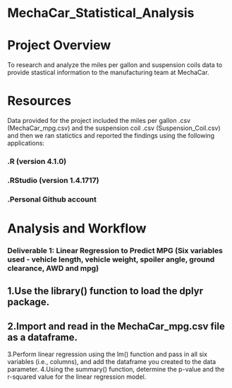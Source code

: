 # MechaCar_Statistical_Analysis
# Project Overview
To research and analyze the miles per gallon and suspension coils data to provide stastical information to the manufacturing team at MechaCar.
# Resources
Data provided for the project included the miles per gallon .csv (MechaCar_mpg.csv) and the suspension coil .csv (Suspension_Coil.csv) and then we ran statictics and reported the findings using the following applications:

### .R (version 4.1.0)
### .RStudio (version 1.4.1717)
### .Personal Github account

# Analysis and Workflow
### Deliverable 1: Linear Regression to Predict MPG (Six variables used - vehicle length, vehicle weight, spoiler angle, ground clearance, AWD and mpg)
 ## 1.Use the library() function to load the dplyr package.
 ## 2.Import and read in the MechaCar_mpg.csv file as a dataframe.
  3.Perform linear regression using the lm() function and pass in all six variables (i.e., columns), and add the dataframe you created to the data parameter.
  4.Using the summary() function, determine the p-value and the r-squared value for the linear regression model.
